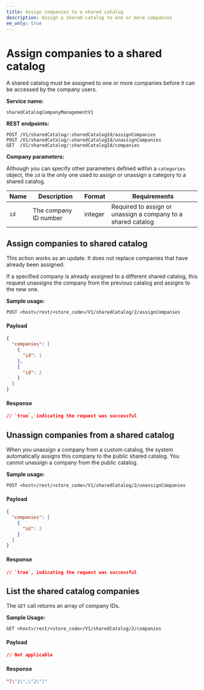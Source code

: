 ```yaml
---
title: Assign companies to a shared catalog
description: Assign a shared catalog to one or more companies
ee_only: true
---
```


# Assign companies to a shared catalog

A shared catalog must be assigned to one or more companies before it can be accessed by the company users.

**Service name:**

`sharedCatalogCompanyManagementV1`

**REST endpoints:**

```terminal
POST /V1/sharedCatalog/:sharedCatalogId/assignCompanies
POST /V1/sharedCatalog/:sharedCatalogId/unassignCompanies
GET  /V1/sharedCatalog/:sharedCatalogId/companies
```

**Company parameters:**

<InlineAlert variant="info" slots="text"/>

Although you can specify other parameters defined within a `categories` object, the `id` is the only one used to assign or unassign a category to a shared catalog.

Name | Description | Format | Requirements
--- | --- | --- | ---
`id` | The company ID number | integer | Required to assign or unassign a company to a shared catalog

## Assign companies to shared catalog

This action works as an update. It does not replace companies that have already been assigned.

If a specified company is already assigned to a different shared catalog, this request unassigns the company from the previous catalog and assigns to the new one.

**Sample usage:**

`POST <host>/rest/<store_code>/V1/sharedCatalog/2/assignCompanies`

<CodeBlock slots="heading, code" repeat="2" languages="JSON, JSON" />

#### Payload

```json
{
  "companies": [
    {
      "id": 1
    },
    {
      "id": 2
    }
  ]
}
```

#### Response

```json
// `true`, indicating the request was successful
```

## Unassign companies from a shared catalog

When you unassign a company from a custom catalog, the system automatically assigns this company to the public shared catalog. You cannot unassign a company from the public catalog.

**Sample usage:**

`POST <host>/rest/<store_code>/V1/sharedCatalog/2/unassignCompanies`

<CodeBlock slots="heading, code" repeat="2" languages="JSON, JSON" />

#### Payload

```json
{
  "companies": [
    {
      "id": 2
    }
  ]
}
```

#### Response

```json
// `true`, indicating the request was successful
```

## List the shared catalog companies

The `GET` call returns an array of company IDs.

**Sample Usage:**

`GET <host>/rest/<store_code>/V1/sharedCatalog/2/companies`

<CodeBlock slots="heading, code" repeat="2" languages="JSON, JSON" />

#### Payload

```json
// Not applicable
```

#### Response

```json
"[\"1\",\"2\"]"
```
